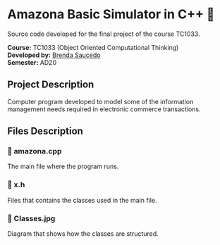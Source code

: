 # Amazona Basic Simulator in C++ 🛒

Source code developed for the final project of the course TC1033.

**Course:** TC1033 (Object Oriented Computational Thinking) <br>
**Developed by:** [Brenda Saucedo](https://github.com/Bren12) <br>
**Semester:** AD20

## Project Description

Computer program developed to model some of the information management needs required 
in electronic commerce transactions.

## Files Description

### 📁 amazona.cpp

The main file where the program runs.

### 📁 x.h

Files that contains the classes used in the main file.

### 📁 Classes.jpg

Diagram that shows how the classes are structured.
